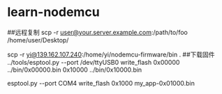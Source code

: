 # learn-nodemcu

##远程复制
scp -r user@your.server.example.com:/path/to/foo /home/user/Desktop/

scp -r yi@139.162.107.240:/home/yi/nodemcu-firmware/bin .
##下载固件
../tools/esptool.py --port /dev/ttyUSB0 write_flash 0x00000 ../bin/0x00000.bin 0x10000 ../bin/0x10000.bin

esptool.py --port COM4 write_flash 0x1000 my_app-0x01000.bin

